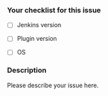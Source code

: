 <!--
Never report security issues on GitHub or other public channels (Gitter/Twitter/etc.), follow the instruction from [Jenkins Security](https://jenkins.io/security/) to report it on [Jenkins Jira](https://issues.jenkins-ci.org)
-->

### Your checklist for this issue

- [ ] Jenkins version

- [ ] Plugin version

- [ ] OS

<!--
Put an `x` into the [ ] to show you have filled the information below
Describe your issue below
-->

### Description

Please describe your issue here.

